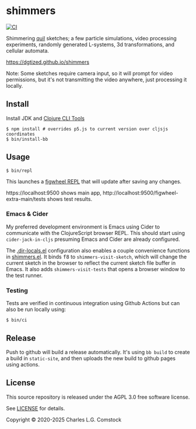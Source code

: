 # shimmers

[![CI](https://github.com/dgtized/shimmers/actions/workflows/continuous-deployment.yaml/badge.svg?branch=main)](https://github.com/dgtized/shimmers/actions/workflows/continuous-deployment.yaml)

Shimmering [quil](https://github.com/quil/quil) sketches; a few particle
simulations, video processing experiments, randomly generated L-systems, 3d
transformations, and cellular automata.

https://dgtized.github.io/shimmers

Note: Some sketches require camera input, so it will prompt for video
permissions, but it's not transmitting the video anywhere, just processing it
locally.

## Install

Install JDK and [Clojure CLI Tools](https://clojure.org/guides/getting_started)

    $ npm install # overrides p5.js to current version over cljsjs coordinates
    $ bin/install-bb

## Usage

    $ bin/repl

This launches a [figwheel REPL](https://figwheel.org/) that will update after saving any changes.

https://localhost:9500 shows main app,
http://localhost:9500/figwheel-extra-main/tests shows test results.

### Emacs & Cider

My preferred development environment is Emacs using Cider to communicate with
the ClojureScript browser REPL. This should start using `cider-jack-in-cljs`
presuming Emacs and Cider are already configured.

The [.dir-locals.el](.dir-locals.el) configuration also enables a couple
convenience functions in [shimmers.el](shimmers.el). It binds <kbd>f8</kbd> to
`shimmers-visit-sketch`, which will change the current sketch in the browser to
reflect the current sketch file buffer in Emacs. It also adds
`shimmers-visit-tests` that opens a browser window to the test runner.

### Testing

Tests are verified in continuous integration using Github Actions but can also
be run locally using:

    $ bin/ci

## Release

Push to github will build a release automatically. It's using `bb build` to
create a build in `static-site`, and then uploads the new build to github pages using
actions.

## License

This source repository is released under the AGPL 3.0 free software license.

See [LICENSE](LICENSE) for details.

Copyright © 2020-2025 Charles L.G. Comstock
